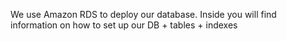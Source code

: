 We use Amazon RDS to deploy our database. Inside you will find information on how to set up our DB + tables + indexes
